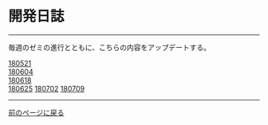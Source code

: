 # 開発日誌

***

毎週のゼミの進行とともに、こちらの内容をアップデートする。

[180521][]  
[180604][]  
[180618][]  
[180625][]
[180702][]
[180709][]

***

[前のページに戻る][]

[180521]: /blog/180521 "180521"
[180604]: /blog/180604 "180604"
[180618]: /blog/180618 "180618"
[180625]: /blog/180625 "180625"
[180702]: /blog/180702 "180702"
[180709]: /blog/180709 "180709"
[前のページに戻る]: / "ホームページ"
